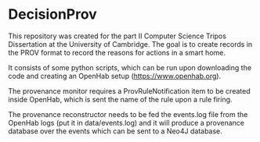 # DecisionProv

This repository was created for the part II Computer Science Tripos Dissertation at the University of Cambridge. The goal is to create records in the PROV format to record the reasons for actions in a smart home.

It consists of some python scripts, which can be run upon downloading the code and creating an OpenHab setup (https://www.openhab.org). 

The provenance monitor requires a ProvRuleNotification item to be created inside OpenHab, which is sent the name of the rule upon a rule firing.

The provenance reconstructor needs to be fed the events.log file from the OpenHab logs (put it in data/events.log) and it will produce a provenance database over the events which can be sent to a Neo4J database.
